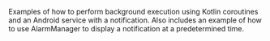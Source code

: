 Examples of how to perform background execution using Kotlin coroutines and an Android service with a notification.  Also includes an example of how to use AlarmManager to display a notification at a predetermined time.

